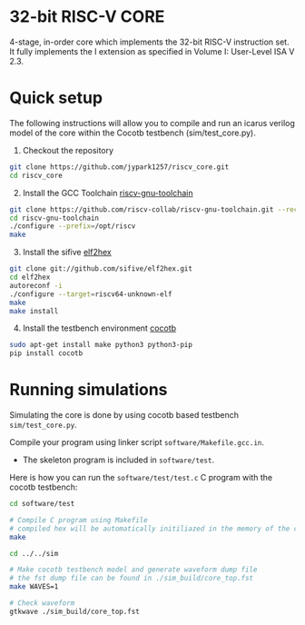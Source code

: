 # 32-bit RISC-V CORE

4-stage, in-order core which implements the 32-bit RISC-V instruction set. It fully implements the I extension as specified in Volume I: User-Level ISA V 2.3.

# Quick setup

The following instructions will allow you to compile and run an icarus verilog model of the core within the Cocotb testbench (sim/test_core.py).

1. Checkout the repository
```sh
git clone https://github.com/jypark1257/riscv_core.git
cd riscv_core
```

2. Install the GCC Toolchain [riscv-gnu-toolchain](https://github.com/riscv-collab/riscv-gnu-toolchain)
```sh
git clone https://github.com/riscv-collab/riscv-gnu-toolchain.git --recursive
cd riscv-gnu-toolchain
./configure --prefix=/opt/riscv
make
```

3. Install the sifive [elf2hex](https://github.com/sifive/elf2hex.git)
```sh
git clone git://github.com/sifive/elf2hex.git
cd elf2hex
autoreconf -i
./configure --target=riscv64-unknown-elf
make
make install
```

4. Install the testbench environment [cocotb](https://docs.cocotb.org/en/stable/install.html)
```sh
sudo apt-get install make python3 python3-pip
pip install cocotb
```
# Running simulations

Simulating the core is done by using cocotb based testbench `sim/test_core.py`.

Compile your program using linker script `software/Makefile.gcc.in`.
* The skeleton program is included in `software/test`.

Here is how you can run the `software/test/test.c` C program with the cocotb testbench: 

```sh
cd software/test

# Compile C program using Makefile
# compiled hex will be automatically initiliazed in the memory of the core
make

cd ../../sim

# Make cocotb testbench model and generate waveform dump file
# the fst dump file can be found in ./sim_build/core_top.fst
make WAVES=1

# Check waveform
gtkwave ./sim_build/core_top.fst
```
